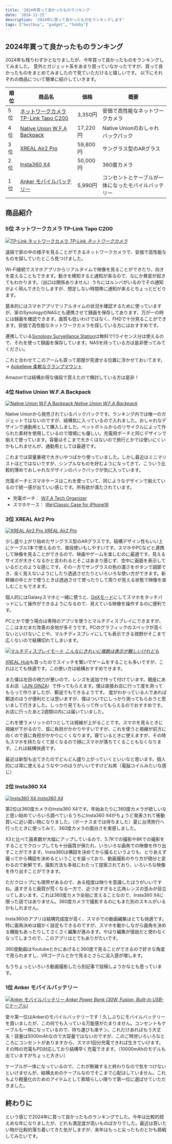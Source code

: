 ```yaml
---
title: '2024年買って良かったものランキング'
date: '2024-12-25'
description: '2024年に買って良かったものをランキングします'
tags: ["bestbuy", "gadget", "hobby"]
---
```


## 2024年買って良かったものランキング

2024年も残りわずかとなりましたが、今年買って良かったものをランキングしてみました。
意外とガジェット系をあまり買っていなかったですが、買って良かったものをまとめてみましたので見ていただけると嬉しいです。
以下にそれぞれの商品について簡単に紹介していきます。

| 順位 | 商品名                                                                            | 価格     | 概要                                                 |
| ---- | --------------------------------------------------------------------------------- | -------- | ---------------------------------------------------- |
| 5位  | [ネットワークカメラ TP-Link Tapo C200](#5位-ネットワークカメラ-tp-link-tapo-c200) | 3,350円  | 安価で高性能なネットワークカメラ                     |
| 4位  | [Native Union W.F.A Backpack](#4位-native-union-wfa-backpack)                     | 17,220円 | Native Unionのおしゃれバックパック                   |
| 3位  | [XREAL Air2 Pro](#3位-xreal-air2-pro)                                             | 59,800円 | サングラス型のARグラス                               |
| 2位  | [Insta360 X4](#2位-insta360-x4)                                                   | 50,000円 | 360度カメラ                                          |
| 1位  | [Anker モバイルバッテリー](#1位-anker-モバイルバッテリー)                         | 5,990円  | コンセントとケーブルが一体になったモバイルバッテリー |

## 商品紹介

### 5位 ネットワークカメラ TP-Link Tapo C200

[![TP-Link ネットワークカメラ](https://static.tp-link.com/upload/image-line/01_normal_20240105062111z.jpg)
*TP-Link ネットワークカメラ*](https://www.amazon.co.jp/dp/B07YG7RNF2)

遠隔で家の中の様子を見ることができるネットワークカメラで、安価で高性能なものを探していたところ見つけました。

Wi-Fi接続でスマホアプリからリアルタイムで映像を見ることができたり、向きを変えることもできます。動きを検知すると通知が来るので、なにか異変が起きてもわかります。（出口は関係ありません）うちにはルンバがいるのでその通知がよく飛んできたりしますが、想定しない時間帯に通知が来るとちょっとビビります。

基本的にはスマホアプリでリアルタイムの状況を確認するために使っていますが、家のSynologyのNASとも連携させて録画を保存してあります、万が一の時には録画を確認できます。画質も低いわけではなく、FHDで十分見ることができます。安価で高性能なネットワークカメラを探している方にはおすすめです。

連携している[Synology Surveillance Station](https://www.synology.com/ja-jp/surveillance)は無料で1ライセンス分は使えるので、それを使って録画を保存しています。NASを持っている方は是非使ってみてください。

これと合わせてこのアームも買って部屋が見渡せる位置に浮かせておいてます。 → [Aobelieve 柔軟なクランプマウント](https://www.amazon.co.jp/dp/B0BHQTXNZX)

Amazonでは結構お得な値段で買えたので検討している方は是非！

### 4位 Native Union W.F.A Backpack

[![Native Union W.F.A Backpack](https://www.nativeunion.com/cdn/shop/files/WFA_backpack_kraft_01_700x.png)
*Native Union W.F.A Backpack*](https://www.nativeunion.com/products/w-f-a-backpack?variant=42909326606475)

Native Unionから発売されているバックパックです。ランキング内では唯一のガジェットではないのですが、結構気に入っているので入れました。おしゃれなデザインで通勤用として購入しました。ペットボトルからのリサイクルによって作られた素材を使用しているので環境にも優しい。充電用ポーチと同じデザインで揃えて使っています。容量はそこまで大きくはないので旅行とかでは使いにくいかもしれませんが、通勤用としては最適です。

これまでは容量重視で大きいやつばかり使っていました。しかし最近はミニマリストほどではないですが、シンプルなものを好むようになってきて、こういう比較的薄めでおしゃれなデザインのバックパックが気に入っています。

充電ポーチとスマホケースはこれを使っていて、同じようなデザインで揃えているので統一感が出ていい感じです。所有欲が満たされています。

- 充電ポーチ： [W.F.A Tech Organizer](https://www.nativeunion.com/products/w-f-a-organizer?variant=42909343121547)
- スマホケース： [(Re)Classic Case for iPhone16](https://www.nativeunion.com/products/reclassic-case-for-iphone-16?variant=42708262486155)

### 3位 XREAL Air2 Pro

[![XREAL Air2 Pro](https://jp.shop.xreal.com/cdn/shop/files/air2pro.jpg)
*XREAL Air2 Pro*](https://www.xreal.com/jp/air2)

少し盛り上がり始めたサングラス型のARグラスです。結構デザイン性もいい上にケーブル1本で使えるので、普段使いもしやすいです。スマホやPCなどと連携して映像を見ることができるので、映画やゲームを楽しむのに最適です。見えるサイズが大きくなるかと言われるとそこはあまり感じず、空中に画面を表示しているだとのような感じです。その一方でサングラスの色の濃さをボタンで調節でき、全く見えないようにしたり透過させたりといろいろな使い方ができます。新幹線の中とかで使うときは透過させて使ったりして周りが見える状態で映像を楽しむこともできます。

個人的にはGalaxyスマホと一緒に使うと、[DeXモード](https://www.samsung.com/jp/apps/samsung-dex/)にしてスマホをタッチパッドにして操作ができるようになるので、見えている映像を操作するのに便利です。

PCとかで使う場合は専用のアプリを使うとマルチディスプレイにできますが、ここはまだまだ改善の余地が多そうです。PCのグラフィックのスペックが高くないといけないことや、マルチディスプレイにしても表示できる視野がそこまで広くないので結構切れてしまいます。

[![マルチディスプレイモード](https://resource.xreal.com/www-xreal-com/images/ar/multi_wins.webp)
*こんなにきれいに複数は表示が難しいけれども*](https://www.xreal.com/jp/ar)

[XREAL Hub](https://jp.shop.xreal.com/products/xreal-hub-1)も買ったのでスイッチを繋いでゲームをすることも多いですが、これはとても快適です。この使い方は結構おすすめできます。

また僕は左目の視力が悪いので、レンズを追加で作って付けています。銀座にあるお店（[JUN GINZA](https://junginza.com/xreal)）で作ってもらえます。僕は直接お店に行って度を測ってもらって作りましたが、郵送でもできるようです。 度がわかっている人であれば郵送のほうが便利だとは思いますが、僕はついでにしっかり測ってもらおうと思いまして行きました。しっかり見てもらって作ってもらえるのでおすすめです。お店に行ったあと2週間以内には届いていました。

これを使うメリットの1つとしては視線が上がることです。スマホを見るときに視線が下がるので、首に負担がかかりやすいですが、これを使うと視線が前方に向くので首に負担がかかりにくくなります。寝ているときに使えますが、その時もスマホを持たなくて良くなるので顔にスマホが落ちてくることもなくなります。これは結構快適です。

最近は新型も出てきたのでどんどん盛り上がっていくといいなと思います。個人的には常に使えるようなやつのほうがいいですけどね笑（電脳コイルみたいな感じ）

### 2位 Insta360 X4

[![Insta360 X4](/bestbuy2024/insta360x4.webp)
*Insta360 X4*](https://www.insta360.com/jp/product/insta360-x4)

第2位は360度カメラのInsta360 X4です。年始あたりに360度カメラが欲しいなと思い始めていろいろ調べているうちにInsta360 X4がちょうど発表されて衝動買いに近い買い物になりました。（ボーナスまでは待ちました）夏に台湾旅行へ行ったときに使ってみて、360度カメラの面白さを実感しました。

X3と比べて画素数が大幅にアップしているので、5.7Kでの撮影や8Kでの撮影をすることでクロップしても十分画質が保たれ、いろいろな画角での映像を作り出すことができます。Insta360は構図を決めてから撮るというよりも、とりあえず撮ってから構図を決めるということを謳っており、動画撮影のやり方が随分と変わるので新鮮です。撮影方法も多岐にわたって提案されており、いろいろな映像を作り出すことができます。

ただクロップにも限界があるので、ある程度は映りを意識したほうがいいですね。遠すぎると画質が荒くなる一方で、近づきすぎると広角レンズの歪みが目立ってしまいます。これは360度カメラ全般に言えることなので、Insta360 X4に限った話ではありません。360度カメラで撮影するのにもまた別のスキルがいるかもしれません。

Insta360のアプリは結構完成度が高く、スマホでの動画編集はとても快適です。特に画角決めは細かく設定もできるのですが、スマホを動かしながら画角を決める機能もあったりしてさくさく編集が進みます。やはり編集が億劫だと使わなくなってしまうので、このアプリはとてもありがたいです。

360度動画はYoutubeとかにあげると360度で見ることができるので好きな角度で見られますし、VRゴーグルとかで見るとさらに没入感が増します。

もうちょっといろいろ動画撮影したら別記事で投稿しようかなとも思っています。

### 1位 Anker モバイルバッテリー

[![Anker モバイルバッテリー](https://www.ankerjapan.com/cdn/shop/files/A1636-main.jpg)
*Anker Power Bank (30W, Fusion, Built-In USB-Cケーブル)*](https://www.ankerjapan.com/products/a1636?_pos=7&_fid=7e41292bd&_ss=c?variant=43926379397281)

堂々第一位はAnkerのモバイルバッテリーです！久しぶりにモバイルバッテリーを買いましたが、この何でも入っている万能感がたまりません。コンセントもケーブルも一体になっているので、持ち運びも楽チン。これだけあればもう大丈夫！容量は5000mAhなので大容量ではないのですが、このご時世いろいろなところにコンセントがありますから、スマホ1回分充電できれば生きていけます。その時の充電もPD対応しており結構早く充電できます。（10000mAhのモデルも出ていますがちょっと大きい）

ケーブルが一体になっているので、これが断線すると終わりなので気をつけないといけませんが、結構太めのケーブルなのでそこまで心配はしていません。これもより軽量化のためのアイテムとして素晴らしい限りで第一位に選ばせていただきました。

## 終わりに

という感じで2024年に買って良かったものランキングでした。今年は比較的控えめな年になりましたが、どれも満足度が高いものばかりでした。最近は買いたい物が比較的落ち着いてきた気がしますが、来年はもっと尖ったものとかも挑戦してみたいです。
